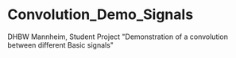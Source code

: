 # Convolution_Demo_Signals
DHBW Mannheim, Student Project 
"Demonstration of a convolution between different Basic signals"

